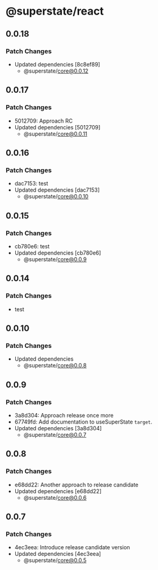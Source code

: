 # @superstate/react

## 0.0.18

### Patch Changes

- Updated dependencies [8c8ef89]
  - @superstate/core@0.0.12

## 0.0.17

### Patch Changes

- 5012709: Approach RC
- Updated dependencies [5012709]
  - @superstate/core@0.0.11

## 0.0.16

### Patch Changes

- dac7153: test
- Updated dependencies [dac7153]
  - @superstate/core@0.0.10

## 0.0.15

### Patch Changes

- cb780e6: test
- Updated dependencies [cb780e6]
  - @superstate/core@0.0.9

## 0.0.14

### Patch Changes

- test

## 0.0.10

### Patch Changes

- Updated dependencies
  - @superstate/core@0.0.8

## 0.0.9

### Patch Changes

- 3a8d304: Approach release once more
- 67749fd: Add documentation to useSuperState `target`.
- Updated dependencies [3a8d304]
  - @superstate/core@0.0.7

## 0.0.8

### Patch Changes

- e68dd22: Another approach to release candidate
- Updated dependencies [e68dd22]
  - @superstate/core@0.0.6

## 0.0.7

### Patch Changes

- 4ec3eea: Introduce release candidate version
- Updated dependencies [4ec3eea]
  - @superstate/core@0.0.5
